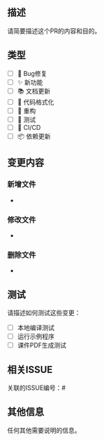 ## 描述

请简要描述这个PR的内容和目的。

## 类型

- [ ] 🐛 Bug修复
- [ ] ✨ 新功能
- [ ] 📚 文档更新
- [ ] 🎨 代码格式化
- [ ] 🔧 重构
- [ ] 🧪 测试
- [ ] 🔄 CI/CD
- [ ] 📦 依赖更新

## 变更内容

### 新增文件
-

### 修改文件
-

### 删除文件
-

## 测试

请描述如何测试这些变更：
- [ ] 本地编译测试
- [ ] 运行示例程序
- [ ] 课件PDF生成测试

## 相关ISSUE

关联的ISSUE编号：#

## 其他信息

任何其他需要说明的信息。

